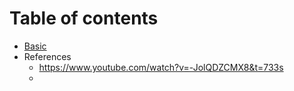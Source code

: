 # Table of contents
- [Basic](/chapter-001/chapter-001.md)
- References
  - https://www.youtube.com/watch?v=-JolQDZCMX8&t=733s
  - 



